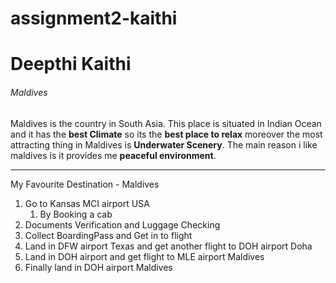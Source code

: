# assignment2-kaithi

# Deepthi Kaithi

###### Maldives

Maldives is the country in South Asia. This place is situated in Indian Ocean and it has the **best Climate** so its the **best place to relax** moreover the most attracting thing in Maldives is **Underwater Scenery**. The main reason i like maldives is it provides me **peaceful environment**.


------

My Favourite Destination - Maldives

1. Go to Kansas MCI airport USA
      1. By Booking a cab 
2. Documents Verification and Luggage Checking   
4. Collect BoardingPass and Get in to flight
6. Land in DFW airport Texas and get another flight to DOH airport Doha
7. Land in DOH airport and get flight to MLE airport Maldives
8. Finally land in DOH airport Maldives